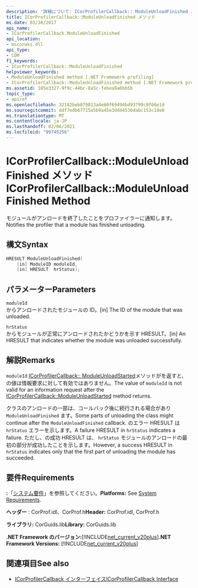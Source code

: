 ```yaml
---
description: '詳細について: ICorProfilerCallback:: ModuleUnloadFinished メソッド'
title: ICorProfilerCallback::ModuleUnloadFinished メソッド
ms.date: 03/30/2017
api_name:
- ICorProfilerCallback.ModuleUnloadFinished
api_location:
- mscorwks.dll
api_type:
- COM
f1_keywords:
- ICorProfilerCallback::ModuleUnloadFinished
helpviewer_keywords:
- ModuleUnloadFinished method [.NET Framework profiling]
- ICorProfilerCallback::ModuleUnloadFinished method [.NET Framework profiling]
ms.assetid: 185e3327-9f9c-44bc-8a5c-febea9a6bb5b
topic_type:
- apiref
ms.openlocfilehash: 32182beb879813a4e60f69494bd93799c0f66e1d
ms.sourcegitcommit: ddf7edb67715a5b9a45e3dd44536dabc153c1de0
ms.translationtype: MT
ms.contentlocale: ja-JP
ms.lasthandoff: 02/06/2021
ms.locfileid: "99745256"
---
```

# <a name="icorprofilercallbackmoduleunloadfinished-method"></a><span data-ttu-id="ebbd3-103">ICorProfilerCallback::ModuleUnloadFinished メソッド</span><span class="sxs-lookup"><span data-stu-id="ebbd3-103">ICorProfilerCallback::ModuleUnloadFinished Method</span></span>

<span data-ttu-id="ebbd3-104">モジュールがアンロードを終了したことをプロファイラーに通知します。</span><span class="sxs-lookup"><span data-stu-id="ebbd3-104">Notifies the profiler that a module has finished unloading.</span></span>  
  
## <a name="syntax"></a><span data-ttu-id="ebbd3-105">構文</span><span class="sxs-lookup"><span data-stu-id="ebbd3-105">Syntax</span></span>  
  
```cpp  
HRESULT ModuleUnloadFinished(  
    [in] ModuleID moduleId,  
    [in] HRESULT  hrStatus);  
```  
  
## <a name="parameters"></a><span data-ttu-id="ebbd3-106">パラメーター</span><span class="sxs-lookup"><span data-stu-id="ebbd3-106">Parameters</span></span>  

 `moduleId`  
 <span data-ttu-id="ebbd3-107">からアンロードされたモジュールの ID。</span><span class="sxs-lookup"><span data-stu-id="ebbd3-107">[in] The ID of the module that was unloaded.</span></span>  
  
 `hrStatus`  
 <span data-ttu-id="ebbd3-108">からモジュールが正常にアンロードされたかどうかを示す HRESULT。</span><span class="sxs-lookup"><span data-stu-id="ebbd3-108">[in] An HRESULT that indicates whether the module was unloaded successfully.</span></span>  
  
## <a name="remarks"></a><span data-ttu-id="ebbd3-109">解説</span><span class="sxs-lookup"><span data-stu-id="ebbd3-109">Remarks</span></span>  

 <span data-ttu-id="ebbd3-110">`moduleId` [ICorProfilerCallback:: ModuleUnloadStarted](icorprofilercallback-moduleunloadstarted-method.md)メソッドがを返すと、の値は情報要求に対して有効ではありません。</span><span class="sxs-lookup"><span data-stu-id="ebbd3-110">The value of `moduleId` is not valid for an information request after the [ICorProfilerCallback::ModuleUnloadStarted](icorprofilercallback-moduleunloadstarted-method.md) method returns.</span></span>  
  
 <span data-ttu-id="ebbd3-111">クラスのアンロードの一部は、コールバック後に続行される場合があり `ModuleUnloadFinished` ます。</span><span class="sxs-lookup"><span data-stu-id="ebbd3-111">Some parts of unloading the class might continue after the `ModuleUnloadFinished` callback.</span></span> <span data-ttu-id="ebbd3-112">のエラー HRESULT は `hrStatus` エラーを示します。</span><span class="sxs-lookup"><span data-stu-id="ebbd3-112">A failure HRESULT in `hrStatus` indicates a failure.</span></span> <span data-ttu-id="ebbd3-113">ただし、の成功 HRESULT は、 `hrStatus` モジュールのアンロードの最初の部分が成功したことを示します。</span><span class="sxs-lookup"><span data-stu-id="ebbd3-113">However, a success HRESULT in `hrStatus` indicates only that the first part of unloading the module has succeeded.</span></span>  
  
## <a name="requirements"></a><span data-ttu-id="ebbd3-114">要件</span><span class="sxs-lookup"><span data-stu-id="ebbd3-114">Requirements</span></span>  

 <span data-ttu-id="ebbd3-115">**:**「[システム要件](../../get-started/system-requirements.md)」を参照してください。</span><span class="sxs-lookup"><span data-stu-id="ebbd3-115">**Platforms:** See [System Requirements](../../get-started/system-requirements.md).</span></span>  
  
 <span data-ttu-id="ebbd3-116">**ヘッダー** : CorProf.idl、CorProf.h</span><span class="sxs-lookup"><span data-stu-id="ebbd3-116">**Header:** CorProf.idl, CorProf.h</span></span>  
  
 <span data-ttu-id="ebbd3-117">**ライブラリ:** CorGuids.lib</span><span class="sxs-lookup"><span data-stu-id="ebbd3-117">**Library:** CorGuids.lib</span></span>  
  
 <span data-ttu-id="ebbd3-118">**.NET Framework のバージョン:**[!INCLUDE[net_current_v20plus](../../../../includes/net-current-v20plus-md.md)]</span><span class="sxs-lookup"><span data-stu-id="ebbd3-118">**.NET Framework Versions:** [!INCLUDE[net_current_v20plus](../../../../includes/net-current-v20plus-md.md)]</span></span>  
  
## <a name="see-also"></a><span data-ttu-id="ebbd3-119">関連項目</span><span class="sxs-lookup"><span data-stu-id="ebbd3-119">See also</span></span>

- [<span data-ttu-id="ebbd3-120">ICorProfilerCallback インターフェイス</span><span class="sxs-lookup"><span data-stu-id="ebbd3-120">ICorProfilerCallback Interface</span></span>](icorprofilercallback-interface.md)
